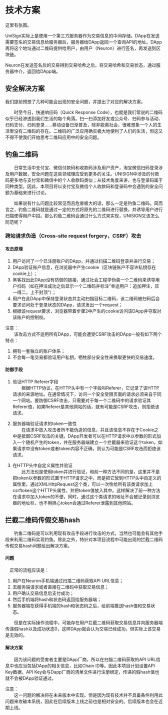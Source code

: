 # 技术方案

这里有张图。

UniSign实际上是使用一个第三方服务器作为交易信息的中间存储。DApp在发送需要签名的交易信息给服务器后，服务器给DApp返回一个查询API的地址。DApp再将这个地址通过二维码提供给用户，由用户（Neuron）进行签名，再发送到区块链。

Neuron在发送签名后的交易得到交易哈希之后，将交易哈希和交易状态，通过服务器中介，返回给DApp端。

## 安全解决方案
我们提前预想了几种可能会出现的安全问题，并提出了对应的解决方案。

&emsp;&emsp;时至今日，快速响应码（Quick Response Code），也就是我们常说的二维码似乎已经渗透到我们生活的每个角落。扫一扫添加好友或公众号、扫码参与活动、扫码支付、扫码登录……移动设备日渐普及，除非脱离社会，很难想象一个人的生活里没有二维码的存在。二维码的广泛应用确实极大地便利了人们的生活，但这又不得不使我们开始思考二维码应用中的安全问题。<br>
## 钓鱼二维码
&emsp;&emsp;日常生活中支付宝、微信付款码和收款码涉及用户资产，淘宝微信扫码登录涉及用户数据，安全问题在这些领域理应受到更多的关注。UNISIGN中涉及的付款码更多地与支付宝和微信中的个人收款码类似；从技术角度来讲，也与登录码属于同种类型。因此，本项目将以支付宝及微信个人收款码和登录码中会遇到的安全问题为基础来进行讨论。<br> 

&emsp;&emsp;如果说有什么问题比较常见而且危害极大的话，那么一定是钓鱼二维码。简而言之，钓鱼二维码就是通过一定的方式将原先的二维码进行替换，并诱导用户进行扫描使得用户中招。那么钓鱼二维码会通过什么方式来实现，UNISIGN又该怎么防范呢？

### 跨站请求伪造（Cross-site request forgery，CSRF）攻击

#### 攻击原理
1. 用户访问了一个已注册账户的DApp，并通过扫描二维码登录并进行交易； 
2. DApp验证账户信息，在浏览器中产生cookie（区块链账户不容许私钥存在cookie上）；
3. 黑客找出此DApp没有防御的链接，通过社会工程学伪装一个二维码来诱导用户扫码（如在押注成功之后显示一个二维码并标注“幸运用户：追加押注，压一得二，上不封顶”）；
4.	用户在此DApp中保持登录状态并主动扫描目标二维码，该二维码被扫码后会要求访问处于登录状态的DApp，请求发出一个request；
5.	根据该request要求，浏览器带着步骤2中产生的cookie访问该DApp并夺取对该账户的控制权。<br>

注意：<br>
&emsp;&emsp;该攻击方式不适用所有DApp，可能会遭受CSRF攻击的DApp一般有如下两个特点：<br>
1. 拥有一套独立的账户体系；
2. 不会每一笔交易都验证用户私钥，牺牲部分安全性来换取更快的交易速度。

#### 防御手段
1.	验证HTTP Referer字段<br>
&emsp;&emsp;根据HTTP协议，在HTTP头中有一个字段叫Referer，它记录了该HTTP请求的来源地址。在通常情况下，访问一个安全受限页面的请求必须来自于同一个网站。要防御CSRF攻击，只需要对于每一个二维码中的请求验证其Referer值，如果Referer是其他网站的话，就有可能是CSRF攻击，则拒绝该请求。
2. 服务器端验证请求的token一致性<br>
&emsp;&emsp;在请求中放入攻击者所不能伪造的信息，并且该信息不存在于Cookie之中是抵御CSRF攻击的关键。DApp开发者可以在HTTP请求中以参数的形式加入一个随机产生的token，并在服务器端建立一个拦截器来验证这个token，如果请求中没有token或者token内容不正确，则认为可能是CSRF攻击而拒绝该请求。

3. 在HTTP头中自定义属性并验证<br>
&emsp;&emsp;此方法也是使用token并进行验证，和前一种方法不同的是，这里并不是把token以参数的形式置于HTTP请求之中，而是把它放到HTTP头中自定义的属性里。通过XMLHttpRequest这个类，可以一次性给所有该类请求加上csrftoken这个HTTP头属性，并把token值放入其中。这样解决了前一种方法在请求中加入token的不便，同时，通过这个类请求的地址不会被记录到浏览器的地址栏，也不用担心token会通过Referer泄露到其他网站。

## 拦截二维码传假交易hash
&emsp;&emsp;钓鱼二维码是可以利用现有攻击手段进行攻击的方式，当然也可能会有其他手段来利用二维码实现钓鱼。除此之外，特针对本项目流程中可能出现的拦截二维码传假交易hash问题给出解决方案。

#### 问题
&emsp;正常的流程应该是：<br>
1. 用户在Neuron手机端通过扫描二维码获取API URL信息；
2. 去服务端请求或者直接在二维码中获取交易信息；
3. 用户确认交易信息后支付成功；
4. 然后手机端将hash和状态码返回给服务器端；
5. 服务器端在获得手机端的hash和状态码之后，给前端推送hash值和交易状态。<br>

&emsp;&emsp;但是在实际操作流程中，可能存在用户拦截二维码获取交易信息并向服务器端传递假hash以及成功状态0，这样DApp就会认为交易已经成功，但实际上该交易是无效的。

#### 解决方案
&emsp;&emsp;因为该问题的受害者主要是DApp厂商，所以在扫描二维码获取的API URL信息中也应当包括DApp的相关信息，比如Chain ID等。因此本项目计划设置API Key数据，API Key会与Dapp厂商的清单文件进行注册绑定，传递的假hash值也就不会被DApp验证通过。

注意：<br>
&emsp;&emsp;这一问题的解决将在未来版本中实现。但是因为现有技术并不具备条件利用此问题来攻破本系统，因此在后续版本上线之前也是相对安全的。后续版本也会在近期上线。


